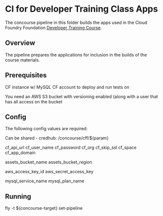 # CI for Developer Training Class Apps

The concourse pipeline in this folder builds the apps used in the Cloud Foundry Foundation [Developer Training Course](https://www.cloudfoundry.org/trainings/cloud-foundry-developers-2/).

## Overview

The pipeline prepares the applications for inclusion in the builds of the course materials.


## Prerequisites


CF instance w/ MySQL
CF account to deploy and run tests on

You need an AWS S3 bucket with versioning enabled (along with a user that has all access on the bucket




## Config

The following config values are required:

Can be shared - credhub: /concourse/cff/${param}

cf_api_url
cf_user_name
cf_password
cf_org
cf_skip_ssl
cf_space
cf_app_domain

assets_bucket_name
assets_bucket_region

aws_access_key_id
aws_secret_access_key

mysql_service_name
mysql_plan_name


## Running

fly -t ${concourse-target} set-pipeline
